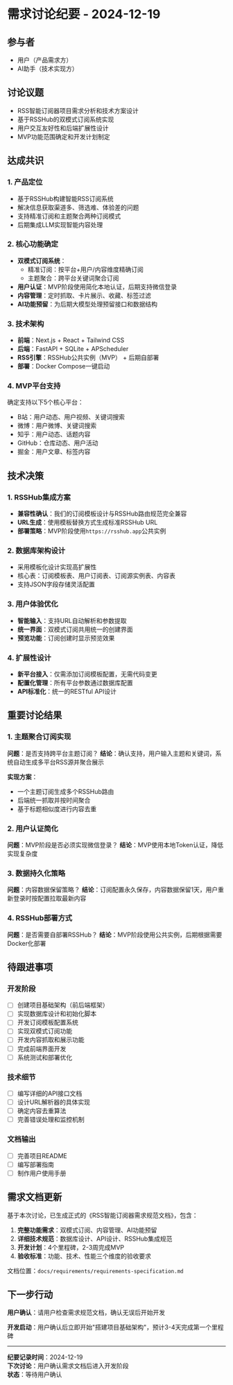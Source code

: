 # 需求讨论纪要 - 2024-12-19

## 参与者
- 用户（产品需求方）
- AI助手（技术实现方）

## 讨论议题
- RSS智能订阅器项目需求分析和技术方案设计
- 基于RSSHub的双模式订阅系统实现
- 用户交互友好性和后端扩展性设计
- MVP功能范围确定和开发计划制定

## 达成共识

### 1. 产品定位
- 基于RSSHub构建智能RSS订阅系统
- 解决信息获取渠道多、筛选难、体验差的问题
- 支持精准订阅和主题聚合两种订阅模式
- 后期集成LLM实现智能内容处理

### 2. 核心功能确定
- **双模式订阅系统**：
  - 精准订阅：按平台+用户/内容维度精确订阅
  - 主题聚合：跨平台关键词聚合订阅
- **用户认证**：MVP阶段使用简化本地认证，后期支持微信登录
- **内容管理**：定时抓取、卡片展示、收藏、标签过滤
- **AI功能预留**：为后期大模型处理预留接口和数据结构

### 3. 技术架构
- **前端**：Next.js + React + Tailwind CSS
- **后端**：FastAPI + SQLite + APScheduler
- **RSS引擎**：RSSHub公共实例（MVP） + 后期自部署
- **部署**：Docker Compose一键启动

### 4. MVP平台支持
确定支持以下5个核心平台：
- B站：用户动态、用户视频、关键词搜索
- 微博：用户微博、关键词搜索  
- 知乎：用户动态、话题内容
- GitHub：仓库动态、用户活动
- 掘金：用户文章、标签内容

## 技术决策

### 1. RSSHub集成方案
- **兼容性确认**：我们的订阅模板设计与RSSHub路由规范完全兼容
- **URL生成**：使用模板替换方式生成标准RSSHub URL
- **部署策略**：MVP阶段使用`https://rsshub.app`公共实例

### 2. 数据库架构设计
- 采用模板化设计实现高扩展性
- 核心表：订阅模板表、用户订阅表、订阅源实例表、内容表
- 支持JSON字段存储灵活配置

### 3. 用户体验优化
- **智能输入**：支持URL自动解析和参数提取
- **统一界面**：双模式订阅共用统一的创建界面
- **预览功能**：订阅创建时显示预览效果

### 4. 扩展性设计
- **新平台接入**：仅需添加订阅模板配置，无需代码变更
- **配置化管理**：所有平台参数通过数据库配置
- **API标准化**：统一的RESTful API设计

## 重要讨论结果

### 1. 主题聚合订阅实现
**问题**：是否支持跨平台主题订阅？
**结论**：确认支持，用户输入主题和关键词，系统自动生成多平台RSS源并聚合展示

**实现方案**：
- 一个主题订阅生成多个RSSHub路由
- 后端统一抓取并按时间聚合
- 基于标题相似度进行内容去重

### 2. 用户认证简化
**问题**：MVP阶段是否必须实现微信登录？
**结论**：MVP使用本地Token认证，降低实现复杂度

### 3. 数据持久化策略
**问题**：内容数据保留策略？
**结论**：订阅配置永久保存，内容数据保留1天，用户重新登录时按配置拉取最新内容

### 4. RSSHub部署方式
**问题**：是否需要自部署RSSHub？
**结论**：MVP阶段使用公共实例，后期根据需要Docker化部署

## 待跟进事项

### 开发阶段
- [ ] 创建项目基础架构（前后端框架）
- [ ] 实现数据库设计和初始化脚本
- [ ] 开发订阅模板配置系统
- [ ] 实现双模式订阅功能
- [ ] 开发内容抓取和展示功能
- [ ] 完成前端界面开发
- [ ] 系统测试和部署优化

### 技术细节
- [ ] 编写详细的API接口文档
- [ ] 设计URL解析器的具体实现
- [ ] 确定内容去重算法
- [ ] 完善错误处理和监控机制

### 文档输出
- [ ] 完善项目README
- [ ] 编写部署指南
- [ ] 制作用户使用手册

## 需求文档更新

基于本次讨论，已生成正式的《RSS智能订阅器需求规范文档》，包含：

1. **完整功能需求**：双模式订阅、内容管理、AI功能预留
2. **详细技术规范**：数据库设计、API设计、RSSHub集成规范
3. **开发计划**：4个里程碑，2-3周完成MVP
4. **验收标准**：功能、技术、性能三个维度的验收要求

文档位置：`docs/requirements/requirements-specification.md`

## 下一步行动

**用户确认**：请用户检查需求规范文档，确认无误后开始开发

**开发启动**：用户确认后立即开始"搭建项目基础架构"，预计3-4天完成第一个里程碑

---

**纪要记录时间**：2024-12-19  
**下次讨论**：用户确认需求文档后进入开发阶段  
**状态**：等待用户确认 